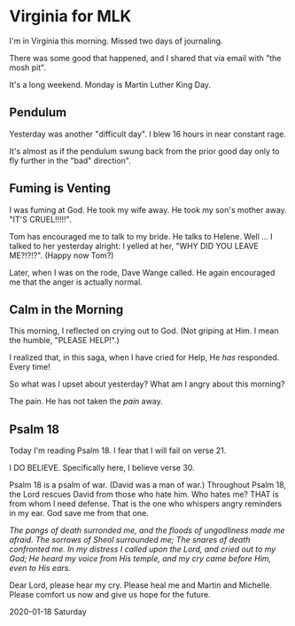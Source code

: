 # Virginia for MLK

I'm in Virginia this morning.
Missed two days of journaling.

There was some good that happened,
and I shared that via email with "the mosh pit".

It's a long weekend.
Monday is Martin Luther King Day.

## Pendulum

Yesterday was another "difficult day".
I blew 16 hours in near constant rage.

It's almost as if the pendulum swung back from the prior good day
only to fly further in the "bad" direction".


## Fuming is Venting

I was fuming at God.
He took my wife away.
He took my son's mother away.
"IT'S CRUEL!!!!!".

Tom has encouraged me to talk to my bride. He talks to Helene.
Well ... I talked to her yesterday alright: I yelled at her,
"WHY DID YOU LEAVE ME?!?!?". (Happy now Tom?)

Later, when I was on the rode, Dave Wange called.
He again encouraged me that the anger is actually normal.

## Calm in the Morning

This morning, I reflected on crying out to God.
(Not griping at Him. I mean the humble, "PLEASE HELP!".)

I realized that, in this saga, when I have cried for Help,
He *has* responded. Every time!

So what was I upset about yesterday? What am I angry about this morning?

The pain.
He has not taken the *pain* away.

## Psalm 18

Today I'm reading Psalm 18.
I fear that I will fail on verse 21.

I DO BELIEVE. Specifically here, I believe verse 30.

Psalm 18 is a psalm of war. (David was a man of war.)
Throughout Psalm 18, the Lord rescues David from those who hate him.
Who hates me? THAT is from whom I need defense. That is the one
who whispers angry reminders in my ear. God save me from that one.

*The pangs of death surronded me, and the floods of ungodliness
made me afraid. The sorrows of Sheol surrounded me; The snares of death
confronted me. In my distress I called upon the Lord, and cried out
to my God; He heard my voice from His temple, and my cry came before Him,
even to His ears.*

Dear Lord, please hear my cry. Please heal me and Martin and Michelle.
Please comfort us now and give us hope for the future.

2020-01-18 Saturday


